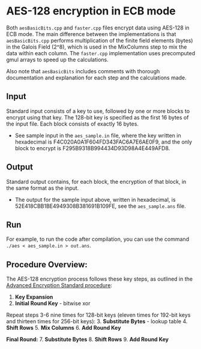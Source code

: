 # AES-128 encryption in ECB mode

Both `aesBasicBits.cpp` and `faster.cpp` files encrypt data using AES-128 in ECB mode. The main difference between the implementations is that `aesBasicBits.cpp` performs multiplication of the finite field elements (bytes) in the Galois Field (2^8), which is used in the MixColumns step to mix the data within each column. The `faster.cpp` implementation uses precomputed gmul arrays to speed up the calculations. 

Also note that `aesBasicBits` includes comments with thorough documentation and explanation for each step and the calculations made.

## Input
Standard input consists of a key to use, followed by one or more blocks to encrypt using that key. The 128-bit key is specified as the first 16 bytes of the input file. Each block consists of exactly 16 bytes.

* See sample input in the `aes_sample.in` file, where the key written in hexadecimal is F4C020A0A1F604FD343FAC6A7E6AE0F9, and the only block to encrypt is F295B9318B994434D93D98A4E449AFD8.

## Output
Standard output contains, for each block, the encryption of that block, in the same format as the input.

* The output for the sample input above, written in hexadecimal, is 52E418CBB1BE4949308B381691B109FE, see the `aes_sample.ans` file. 

## Run
For example, to run the code after compilation, you can use the command `./aes < aes_sample.in > out.ans`.

## Procedure Overview:
The AES-128 encryption process follows these key steps, as outlined in the [Advanced Encryption Standard procedure](https://en.wikipedia.org/wiki/Advanced_Encryption_Standard):

1. **Key Expansion**
2. **Initial Round Key** - bitwise xor

Repeat steps 3-6 nine times for 128-bit keys (eleven times for 192-bit keys and thirteen times for 256-bit keys):
3. **Substitute Bytes** - lookup table
4. **Shift Rows**
5. **Mix Columns**
6. **Add Round Key**

**Final Round:**
7. **Substitute Bytes**
8. **Shift Rows**
9. **Add Round Key**

